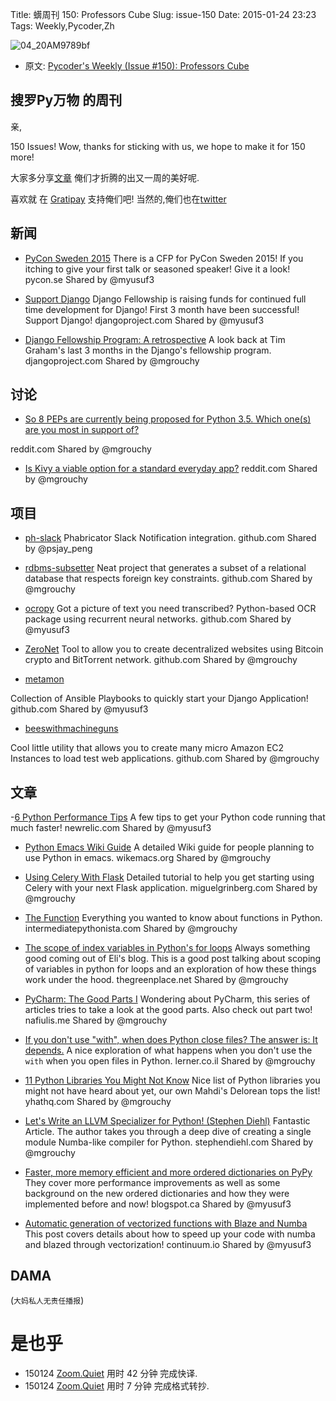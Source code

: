 Title: 蠎周刊 150: Professors Cube
Slug: issue-150
Date: 2015-01-24 23:23
Tags: Weekly,Pycoder,Zh 

![04_20AM9789bf](https://gallery.mailchimp.com/9735795484d2e4c204da82a29/images/Image_202014_01_22_20at_2010.45.04_20AM9789bf.png)


- 原文: [Pycoder's Weekly (Issue #150): Professors Cube](http://us4.campaign-archive1.com/?u=9735795484d2e4c204da82a29&id=353147b5f3&e=889f3f6a05)


##  搜罗Py万物 的周刊

亲,

150 Issues! Wow, thanks for sticking with us, we hope to make it for 150 more!

大家多分享[文章](http://pycoders.com/submissions/) 
俺们才折腾的出又一周的美好呢.

喜欢就
在 [Gratipay](https://www.gratipay.com/PycodersWeekly)
支持俺们吧!
当然的,俺们也在[twitter](http://www.twitter.com/pycoders)



## 新闻


- [PyCon Sweden 2015](http://www.pycon.se/)
There is a CFP for PyCon Sweden 2015! If you itching to give your first talk or seasoned speaker! Give it a look!
pycon.se
Shared by @myusuf3
 

- [Support Django](https://www.djangoproject.com/fundraising/)
Django Fellowship is raising funds for continued full time development for Django! First 3 month have been successful! Support Django!
djangoproject.com
Shared by @myusuf3
 

- [Django Fellowship Program: A retrospective](https://www.djangoproject.com/weblog/2015/jan/21/django-fellowship-retrospective/)
A look back at Tim Graham's last 3 months in the Django's fellowship program.
djangoproject.com
Shared by @mgrouchy

## 讨论

- [So 8 PEPs are currently being proposed for Python 3.5. Which one(s) are you most in support of?](http://www.reddit.com/r/Python/comments/2synry/so_8_peps_are_currently_being_proposed_for_python/)

reddit.com
Shared by @mgrouchy
 

- [Is Kivy a viable option for a standard everyday app?](http://www.reddit.com/r/Python/comments/2t9vyj/is_kivy_a_viable_option_for_a_standard_everyday/)
reddit.com
Shared by @mgrouchy


## 项目

- [ph-slack](https://github.com/psjay/ph-slack)
Phabricator Slack Notification integration.
github.com
Shared by @psjay_peng
 

- [rdbms-subsetter](https://github.com/18F/rdbms-subsetter)
Neat project that generates a subset of a relational database that respects foreign key constraints.
github.com
Shared by @mgrouchy
 

- [ocropy](https://github.com/tmbdev/ocropy)
Got a picture of text you need transcribed? Python-based OCR package using recurrent neural networks.
github.com
Shared by @myusuf3
 

- [ZeroNet](https://github.com/HelloZeroNet/ZeroNet)
Tool to allow you to create decentralized websites using Bitcoin crypto and BitTorrent network.
github.com
Shared by @mgrouchy
 

- [metamon](https://github.com/tryolabs/metamon)

Collection of Ansible Playbooks to quickly start your Django Application!
github.com
Shared by @myusuf3
 

- [beeswithmachineguns](https://github.com/newsapps/beeswithmachineguns)

Cool little utility that allows you to create many micro Amazon EC2 Instances to load test web applications.
github.com
Shared by @mgrouchy
 


## 文章
-[6 Python Performance Tips](http://blog.newrelic.com/2015/01/21/python-performance-tips/)
A few tips to get your Python code running that much faster!
newrelic.com
Shared by @myusuf3
 

- [Python Emacs Wiki Guide](http://wikemacs.org/wiki/Python#Default_modes)
A detailed Wiki guide for people planning to use Python in emacs.
wikemacs.org
Shared by @mgrouchy
 

- [Using Celery With Flask](http://blog.miguelgrinberg.com/post/using-celery-with-flask)
Detailed tutorial to help you get starting using Celery with your next Flask application.
miguelgrinberg.com
Shared by @mgrouchy
 

- [The Function](http://intermediatepythonista.com/the-function)
Everything you wanted to know about functions in Python.
intermediatepythonista.com
Shared by @mgrouchy
 

- [The scope of index variables in Python's for loops](http://eli.thegreenplace.net/2015/the-scope-of-index-variables-in-pythons-for-loops/)
Always something good coming out of Eli's blog. This is a good post talking about scoping of variables in python for loops and an exploration of how these things work under the hood.
thegreenplace.net
Shared by @mgrouchy
 

- [PyCharm: The Good Parts I](http://nafiulis.me/pycharm-the-good-parts-i.html)
Wondering about PyCharm, this series of articles tries to take a look at the good parts. Also check out part two!
nafiulis.me
Shared by @mgrouchy
 

- [If you don't use "with", when does Python close files? The answer is: It depends.](http://blog.lerner.co.il/dont-use-python-close-files-answer-depends/)
A nice exploration of what happens when you don't use the `with` when you open files in Python.
lerner.co.il
Shared by @mgrouchy
 

- [11 Python Libraries You Might Not Know](http://blog.yhathq.com/posts/11-python-libraries-you-might-not-know.html)
Nice list of Python libraries you might not have heard about yet, our own Mahdi's Delorean tops the list!
yhathq.com
Shared by @mgrouchy
 

- [Let's Write an LLVM Specializer for Python! (Stephen Diehl)](http://dev.stephendiehl.com/numpile/)
Fantastic Article. The author takes you through a deep dive of creating a single module Numba-like compiler for Python.
stephendiehl.com
Shared by @mgrouchy
 

- [Faster, more memory efficient and more ordered dictionaries on PyPy](http://morepypy.blogspot.ca/2015/01/faster-more-memory-efficient-and-more.html)
They cover more performance improvements as well as some background on the new ordered dictionaries and how they were implemented before and now!
blogspot.ca
Shared by @myusuf3
 

- [Automatic generation of vectorized functions with Blaze and Numba](http://continuum.io/blog/blaze-and-numba)
This post covers details about how to speed up your code with numba and blazed through vectorization!
continuum.io
Shared by @myusuf3


## DAMA
(`大妈私人无责任播报`)


# 是也乎

- 150124 [Zoom.Quiet](http://zoomquiet.org/) 用时 42 分钟 完成快译.
- 150124 [Zoom.Quiet](http://zoomquiet.org/) 用时 7 分钟 完成格式转抄.

    
 
